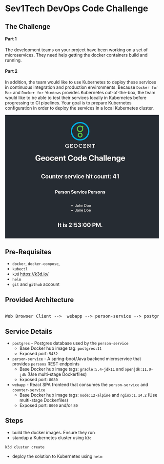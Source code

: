 # Sev1Tech DevOps Code Challenge

## The Challenge

#### Part 1
The development teams on your project have been working on a set of microservices. They need help getting the docker containers build and running.

#### Part 2
In addition, the team would like to use Kubernetes to deploy these services in continuous integration and production environments. Because `Docker for Mac` and `Docker for Windows` provides Kubernetes out-of-the-box, the team would like to be able to test their services locally in Kubernetes before progressing to CI pipelines. Your goal is to prepare Kubernetes configuration in order to deploy the services in a local Kubernetes cluster.

![Ideal Scenario image](./ideal-scenario.png)

## Pre-Requisites
- `docker`, `docker-compose`,
- `kubectl`
- `k3d` https://k3d.io/
- `helm`
- `git` and `github` account

## Provided Architecture
<pre>																			  
Web Browser Client -->  webapp --> person-service --> postgres
</pre>

## Service Details
- `postgres` - Postgres database used by the `person-service`
	- Base Docker hub image tag: `postgres:11`
	- Exposed port: `5432`
- `person-service` - A spring-boot/Java backend microservice that provides `persons` REST endpoints
	- Base Docker hub image tags: `gradle:5.4-jdk11` and `openjdk:11.0-jdk` (Use multi-stage Dockerfiles)
	- Exposed port: `8080`
- `webapp` - React SPA frontend that consumes the `person-service` and `counter-service`
	- Base Docker hub image tags: `node:12-alpine` and `nginx:1.14.2` (Use multi-stage Dockerfiles)
	- Exposed port: `8000` and/or `80`

## Steps
- build the docker images. Ensure they run
- standup a Kubernetes cluster using `k3d`
```
k3d cluster create
```
- deploy the solution to Kubernetes using `helm`
